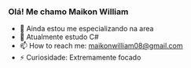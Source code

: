 ### Olá! Me chamo Maikon William

- 🔭 Ainda estou me especializando na area
- 🌱 Atualmente  estudo C#
- 📫 How to reach me: maikonwilliam08@gmail.com
- ⚡ Curiosidade: Extremamente focado




